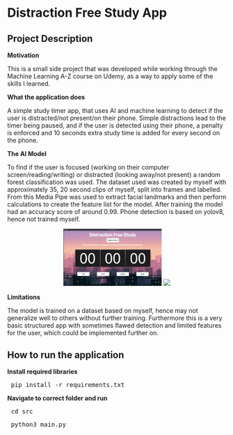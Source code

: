 # Distraction Free Study App

## Project Description

**Motivation**

This is a small side project that was developed while working through the Machine Learning A-Z course on Udemy, as a way to apply some of the skills I learned.

**What the application does**

A simple study timer app, that uses AI and machine learning to detect if the user is distracted/not present/on their phone. Simple distractions lead to the timer being paused, and if the user is detected using their phone, a penalty is enforced and 10 seconds extra study time is added for every second on the phone.

**The AI Model**

To find if the user is focused (working on their computer screen/reading/writing) or distracted (looking away/not present) a random forest classification was used. The dataset used was created by myself with approximately 35, 20 second clips of myself, split into frames and labelled. From this Media Pipe was used to extract facial landmarks and then perform calculations to create the feature list for the model. After training the model had an accuracy score of around 0.99. Phone detection is based on yolov8, hence not trained myself.

<p align="center">
  <img src="screenshot_study_1.png" width="45%" />
  <img src="screenshot_study_2.png" width="45%" />
</p>

**Limitations**

The model is trained on a dataset based on myself, hence may not generalize well to others without further training. Furthermore this is a very basic structured app with sometimes flawed detection and limited features for the user, which could be implemented further on.


## How to run the application

**Install required libraries**

<pre> pip install -r requirements.txt </pre>

**Navigate to correct folder and run**

<pre> cd src </pre>

<pre> python3 main.py </pre>



